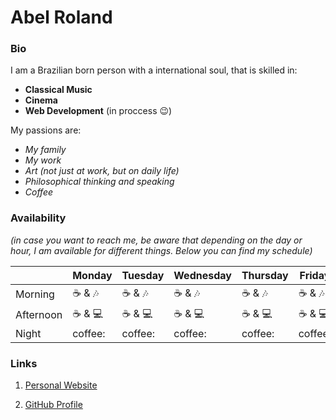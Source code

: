 # Abel Roland

### Bio

I am a Brazilian born person with a international soul, that is skilled in: 

- __Classical Music__
- __Cinema__
- __Web Development__ (in proccess :wink:)

My passions are:

- _My family_
- _My work_
- _Art (not just at work, but on daily life)_
- _Philosophical thinking and speaking_
- _Coffee_

### Availability 
_(in case you want to reach me, be aware that depending on the day or hour, I am available for different things. Below you can find my schedule)_

| | Monday | Tuesday | Wednesday | Thursday | Friday | Saturday | Sunday |
------------ | ------------- | --- | --- | ---| --- | --- | ---
Morning | :coffee: & :notes: | :coffee: & :notes: | :coffee: & :notes: | :coffee: & :notes: | :coffee: & :notes: | :coffee: & :notes: | :coffee: 
Afternoon  | :coffee: & :computer: | :coffee: & :computer: | :coffee: & :computer: | :coffee: & :computer: | :coffee: & :computer: | :coffee: & :computer: | :coffee:
Night | coffee: | coffee: | coffee: | coffee: | coffee: | coffee: | coffee:


### Links

1. [Personal Website](https://abelroland.com/en)

2. [GitHub Profile](https://github.com/abelRoland)